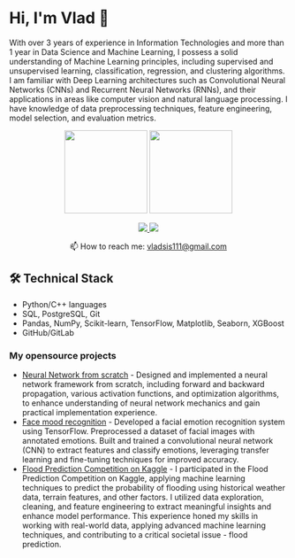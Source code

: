 # Hi, I'm Vlad 👋
With over 3 years of experience in Information Technologies and more than 1 year in Data Science
and Machine Learning, I possess a solid understanding of Machine Learning principles, including
supervised and unsupervised learning, classification, regression, and clustering algorithms. I am
familiar with Deep Learning architectures such as Convolutional Neural Networks (CNNs) and Recurrent Neural Networks (RNNs), and their applications in areas like computer vision and natural
language processing. I have knowledge of data preprocessing techniques, feature engineering, model
selection, and evaluation metrics.

<p align='center'>
   <a href="https://github-readme-stats.vercel.app/api?username=zarzd&show_icons=true&count_private=true"><img
           height=150
           src="https://github-readme-stats.vercel.app/api?username=zarzd&show_icons=true&count_private=true"/></a>
   <a href="https://github.com/zarzd/github-readme-stats"><img height=150
                                                                  src="https://github-readme-stats.vercel.app/api/top-langs/?username=zarzd&layout=compact"/></a>
</p>

<p align='center'>
   <a href="https://www.linkedin.com/in/vlad-shish-6402ba247/">
       <img src="https://img.shields.io/badge/linkedin-%230077B5.svg?&style=for-the-badge&logo=linkedin&logoColor=white"/>
   </a>
   <a href="https://t.me/zarzd">
       <img src="https://img.shields.io/badge/Telegram-2CA5E0?style=for-the-badge&logo=telegram&logoColor=white"/>
   </a>
<p align='center'>
   📫 How to reach me: <a href='mailto:vladsis111@gmail.com'>vladsis111@gmail.com</a>
</p>


## 🛠 Technical Stack
*   Python/C++ languages
*   SQL, PostgreSQL, Git
*   Pandas, NumPy, Scikit-learn, TensorFlow, Matplotlib, Seaborn,  XGBoost
*   GitHub/GitLab

### My opensource projects

*   [Neural Network from scratch](https://github.com/zarzd/Neural_Network) - Designed and implemented a neural network framework from scratch, including forward and backward
propagation, various activation functions, and optimization algorithms, to enhance understanding of
neural network mechanics and gain practical implementation experience.
*   [Face mood recognition](https://github.com/zarzd/mood_recognition) - Developed a facial emotion recognition system using TensorFlow. Preprocessed a dataset of facial images
with annotated emotions. Built and trained a convolutional neural network (CNN) to extract features
and classify emotions, leveraging transfer learning and fine-tuning techniques for improved accuracy.
*   [Flood Prediction Competition on Kaggle](https://github.com/zarzd/ML_competitions/tree/main/Flood_prediction) - I participated in the Flood Prediction Competition on Kaggle, applying machine learning techniques to predict the probability of flooding using historical weather data, terrain features, and other factors. I utilized data exploration, cleaning, and feature engineering to extract meaningful insights and enhance model performance. This experience honed my skills in working with real-world data, applying advanced machine learning techniques, and contributing to a critical societal issue - flood prediction.
